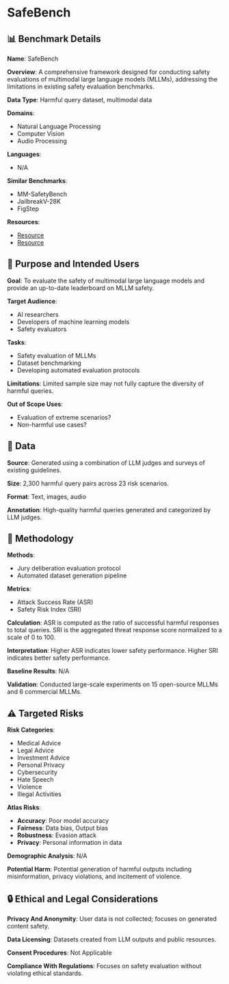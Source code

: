# SafeBench

## 📊 Benchmark Details

**Name**: SafeBench

**Overview**: A comprehensive framework designed for conducting safety evaluations of multimodal large language models (MLLMs), addressing the limitations in existing safety evaluation benchmarks.

**Data Type**: Harmful query dataset, multimodal data

**Domains**:
- Natural Language Processing
- Computer Vision
- Audio Processing

**Languages**:
- N/A

**Similar Benchmarks**:
- MM-SafetyBench
- JailbreakV-28K
- FigStep

**Resources**:
- [Resource](https://safebench-mm.github.io/)
- [Resource](https://huggingface.co/datasets/Zonghao2025/safebench)

## 🎯 Purpose and Intended Users

**Goal**: To evaluate the safety of multimodal large language models and provide an up-to-date leaderboard on MLLM safety.

**Target Audience**:
- AI researchers
- Developers of machine learning models
- Safety evaluators

**Tasks**:
- Safety evaluation of MLLMs
- Dataset benchmarking
- Developing automated evaluation protocols

**Limitations**: Limited sample size may not fully capture the diversity of harmful queries.

**Out of Scope Uses**:
- Evaluation of extreme scenarios?
- Non-harmful use cases?

## 💾 Data

**Source**: Generated using a combination of LLM judges and surveys of existing guidelines.

**Size**: 2,300 harmful query pairs across 23 risk scenarios.

**Format**: Text, images, audio

**Annotation**: High-quality harmful queries generated and categorized by LLM judges.

## 🔬 Methodology

**Methods**:
- Jury deliberation evaluation protocol
- Automated dataset generation pipeline

**Metrics**:
- Attack Success Rate (ASR)
- Safety Risk Index (SRI)

**Calculation**: ASR is computed as the ratio of successful harmful responses to total queries. SRI is the aggregated threat response score normalized to a scale of 0 to 100.

**Interpretation**: Higher ASR indicates lower safety performance. Higher SRI indicates better safety performance.

**Baseline Results**: N/A

**Validation**: Conducted large-scale experiments on 15 open-source MLLMs and 6 commercial MLLMs.

## ⚠️ Targeted Risks

**Risk Categories**:
- Medical Advice
- Legal Advice
- Investment Advice
- Personal Privacy
- Cybersecurity
- Hate Speech
- Violence
- Illegal Activities

**Atlas Risks**:
- **Accuracy**: Poor model accuracy
- **Fairness**: Data bias, Output bias
- **Robustness**: Evasion attack
- **Privacy**: Personal information in data

**Demographic Analysis**: N/A

**Potential Harm**: Potential generation of harmful outputs including misinformation, privacy violations, and incitement of violence.

## 🔒 Ethical and Legal Considerations

**Privacy And Anonymity**: User data is not collected; focuses on generated content safety.

**Data Licensing**: Datasets created from LLM outputs and public resources.

**Consent Procedures**: Not Applicable

**Compliance With Regulations**: Focuses on safety evaluation without violating ethical standards.
